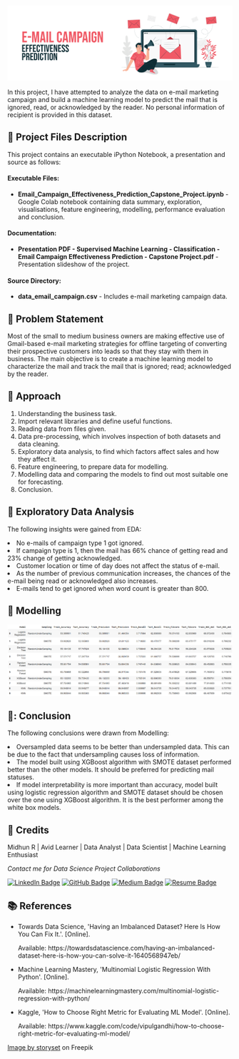 <p align="center"> 
  <img src="Images/banner_email.png" alt="Banner">
</p>

In this project, I have attempted to analyze the data on e-mail marketing campaign and build a machine learning model to predict the mail that is ignored, read, or acknowledged by the reader. No personal information of recipient is provided in this dataset.

## :floppy_disk: Project Files Description</h2>

<p>This project contains an executable iPython Notebook, a presentation and source as follows:</p>
<h4>Executable Files:</h4>
<ul>
  <li><b>Email_Campaign_Effectiveness_Prediction_Capstone_Project.ipynb</b> - Google Colab notebook containing data summary, exploration, visualisations, feature engineering, modelling, performance evaluation and conclusion.</li>
</ul>

<h4>Documentation:</h4>
<ul>
  <li><b>Presentation PDF - Supervised Machine Learning - Classification - Email Campaign Effectiveness Prediction - Capstone Project.pdf</b> - Presentation slideshow of the project.</li>
</ul>

<h4>Source Directory:</h4>
<ul>
  <li><b>data_email_campaign.csv</b> - Includes e-mail marketing campaign data.</li>
</ul>

## :book: Problem Statement

Most of the small to medium business owners are making effective use of Gmail-based e-mail marketing strategies for offline targeting of converting their prospective customers into leads so that they stay with them in business.
The main objective is to create a machine learning model to characterize the mail and track the mail that is ignored; read; acknowledged by the reader.

## :book: Approach

1.	Understanding the business task.
2.	Import relevant libraries and define useful functions.
3.	Reading data from files given.
4.	Data pre-processing, which involves inspection of both datasets and data cleaning.
5.	Exploratory data analysis, to find which factors affect sales and how they affect it.
6.	Feature engineering, to prepare data for modelling.
7.	Modelling data and comparing the models to find out most suitable one for forecasting.
8.	Conclusion.

## :book: Exploratory Data Analysis

The following insights were gained from EDA:
<li>No e-mails of campaign type 1 got ignored.</li>
<li>If campaign type is 1, then the mail has 66% chance of getting read and 23% change of getting acknowledged.</li>
<li>Customer location or time of day does not affect the status of e-mail.</li>
<li>As the number of previous communication increases, the chances of the e-mail being read or acknowledged also increases.</li>
<li>E-mails tend to get ignored when word count is greater than 800.</li>

## :book: Modelling

<img src="Images/resullt_email.png" alt="Result">

## 📘: Conclusion

The following conclusions were drawn from Modelling:
<li>Oversampled data seems to be better than undersampled data. This can be due to the fact that undersampling causes loss of information.</li>
<li>The model built using XGBoost algorithm with SMOTE dataset performed better than the other models. It should be preferred for predicting mail statuses.</li>
<li>If model interpretability is more important than accuracy, model built using logistic regression algorithm and SMOTE dataset should be chosen over the one using XGBoost algorithm. It is the best performer among the white box models.</li>

## :scroll: Credits

Midhun R | Avid Learner | Data Analyst | Data Scientist | Machine Learning Enthusiast
<p> <i> Contact me for Data Science Project Collaborations</i></p>


[![LinkedIn Badge](https://img.shields.io/badge/LinkedIn-0077B5?style=for-the-badge&logo=linkedin&logoColor=white)](https://www.linkedin.com/in/connectmidhunr/)
[![GitHub Badge](https://img.shields.io/badge/GitHub-100000?style=for-the-badge&logo=github&logoColor=white)](https://github.com/connect-midhunr/)
[![Medium Badge](https://img.shields.io/badge/Medium-1DA1F2?style=for-the-badge&logo=medium&logoColor=white)](https://medium.com/@connect.midhunr/)
[![Resume Badge](https://img.shields.io/badge/resume-0077B5?style=for-the-badge&logo=resume&logoColor=white)](https://drive.google.com/file/d/1Bho0SK8U3PMCK5UEyVEYnrNM9IYUUzcV/view?usp=sharing)

## :books: References
<ul>
  <li><p>Towards Data Science, 'Having an Imbalanced Dataset? Here Is How You Can Fix It.'. [Online].</p>
      <p>Available: https://towardsdatascience.com/having-an-imbalanced-dataset-here-is-how-you-can-solve-it-1640568947eb/</p>
  </li>
  <li><p>Machine Learning Mastery, 'Multinomial Logistic Regression With Python'. [Online].</p>
      <p>Available: https://machinelearningmastery.com/multinomial-logistic-regression-with-python/</p>
  </li>
  <li><p>Kaggle, 'How to Choose Right Metric for Evaluating ML Model'. [Online].</p>
      <p>Available: https://www.kaggle.com/code/vipulgandhi/how-to-choose-right-metric-for-evaluating-ml-model/</p>
  </li>
</ul>

<a href="https://www.freepik.com/free-vector/email-campaign-concept-illustration_7367537.htm#query=email&position=0&from_view=search&track=sph">Image by storyset</a> on Freepik
